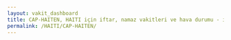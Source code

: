 ```yaml
---
layout: vakit_dashboard
title: CAP-HAITEN, HAITI için iftar, namaz vakitleri ve hava durumu - ilçe/eyalet seç
permalink: /HAITI/CAP-HAITEN/
---
```


<script type="text/javascript">
  var GLOBAL_COUNTRY = 'HAITI';
  var GLOBAL_CITY = 'CAP-HAITEN';
  var GLOBAL_STATE = '';
  var lat = 72;
  var lon = 21;
</script>
